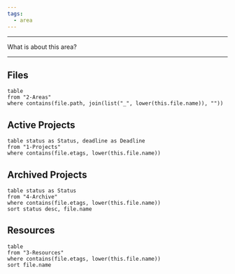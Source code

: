 ```yaml
---
tags:
  - area
---
```


---

What is about this area?

---

## Files 

```dataview
table 
from "2-Areas"
where contains(file.path, join(list("_", lower(this.file.name)), ""))
```


## Active Projects

```dataview
table status as Status, deadline as Deadline
from "1-Projects"
where contains(file.etags, lower(this.file.name))
```

## Archived Projects

```dataview
table status as Status
from "4-Archive"
where contains(file.etags, lower(this.file.name))
sort status desc, file.name
```

## Resources

```dataview
table
from "3-Resources"
where contains(file.etags, lower(this.file.name))
sort file.name
```

